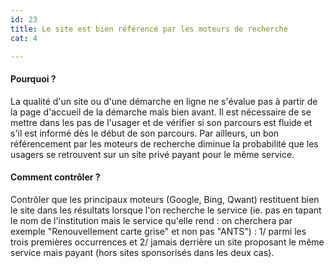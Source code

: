 ```yaml
---
id: 23
title: Le site est bien référencé par les moteurs de recherche
cat: 4

---
```


#### Pourquoi ?

La qualité d'un site ou d'une démarche en ligne ne s'évalue pas à partir de la page d'accueil de la démarche mais bien avant. Il est nécessaire de se mettre dans les pas de l'usager et de vérifier si son parcours est fluide et s'il est informé dès le début de son parcours. Par ailleurs, un bon référencement par les moteurs de recherche diminue la probabilité que les usagers se retrouvent sur un site privé payant pour le même service.

#### Comment contrôler ?

Contrôler que les principaux moteurs (Google, Bing, Qwant) restituent bien le site dans les résultats lorsque l'on recherche le service (ie. pas en tapant le nom de l'institution mais le service qu'elle rend : on cherchera par exemple "Renouvellement carte grise" et non pas "ANTS") : 1/ parmi les trois premières occurrences et 2/ jamais derrière un site proposant le même service mais payant (hors sites sponsorisés dans les deux cas).